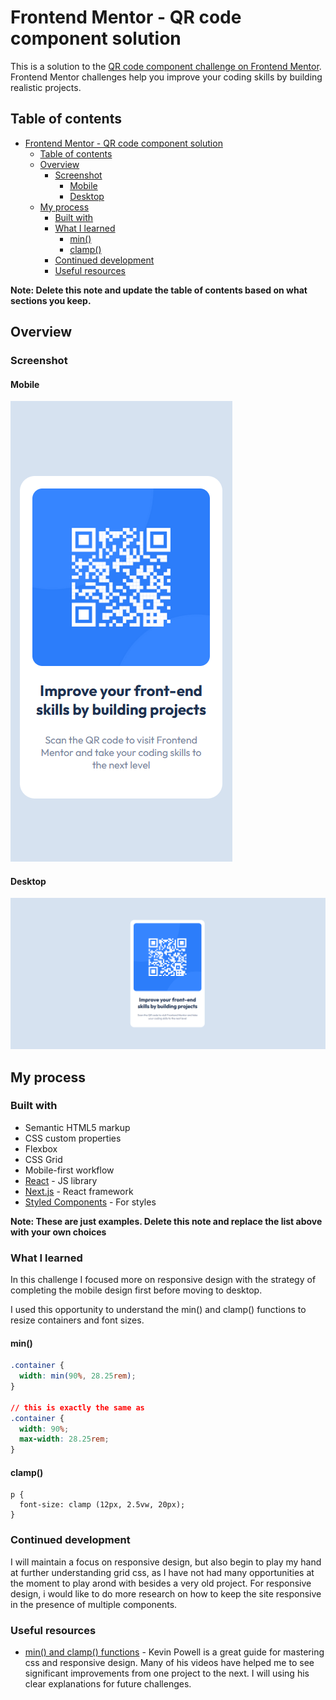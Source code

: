 # Frontend Mentor - QR code component solution

This is a solution to the [QR code component challenge on Frontend Mentor](https://www.frontendmentor.io/challenges/qr-code-component-iux_sIO_H). Frontend Mentor challenges help you improve your coding skills by building realistic projects.

## Table of contents

- [Frontend Mentor - QR code component solution](#frontend-mentor---qr-code-component-solution)
  - [Table of contents](#table-of-contents)
  - [Overview](#overview)
    - [Screenshot](#screenshot)
      - [Mobile](#mobile)
      - [Desktop](#desktop)
  - [My process](#my-process)
    - [Built with](#built-with)
    - [What I learned](#what-i-learned)
      - [min()](#min)
      - [clamp()](#clamp)
    - [Continued development](#continued-development)
    - [Useful resources](#useful-resources)

**Note: Delete this note and update the table of contents based on what sections you keep.**

## Overview

### Screenshot

#### Mobile

![](./images/mobile-result.png)

#### Desktop

![](./images//desktop-result.png)

## My process

### Built with

- Semantic HTML5 markup
- CSS custom properties
- Flexbox
- CSS Grid
- Mobile-first workflow
- [React](https://reactjs.org/) - JS library
- [Next.js](https://nextjs.org/) - React framework
- [Styled Components](https://styled-components.com/) - For styles

**Note: These are just examples. Delete this note and replace the list above with your own choices**

### What I learned

In this challenge I focused more on responsive design with the strategy of completing the mobile design first before moving to desktop.

I used this opportunity to understand the min() and clamp() functions to resize containers and font sizes.

#### min()

```css
.container {
  width: min(90%, 28.25rem);
}

// this is exactly the same as
.container {
  width: 90%;
  max-width: 28.25rem;
}
```

#### clamp()

```
p {
  font-size: clamp (12px, 2.5vw, 20px);
}

```

### Continued development

I will maintain a focus on responsive design, but also begin to play my hand at further understanding grid css, as I have not had many opportunities at the moment to play arond with besides a very old project.
For responsive design, i would like to do more research on how to keep the site responsive in the presence of multiple components.

### Useful resources

- [min() and clamp() functions](https://www.youtube.com/watch?v=U9VF-4euyRo&t=0s&ab_channel=KevinPowell) - Kevin Powell is a great guide for mastering css and responsive design. Many of his videos have helped me to see significant improvements from one project to the next. I will using his clear explanations for future challenges.
